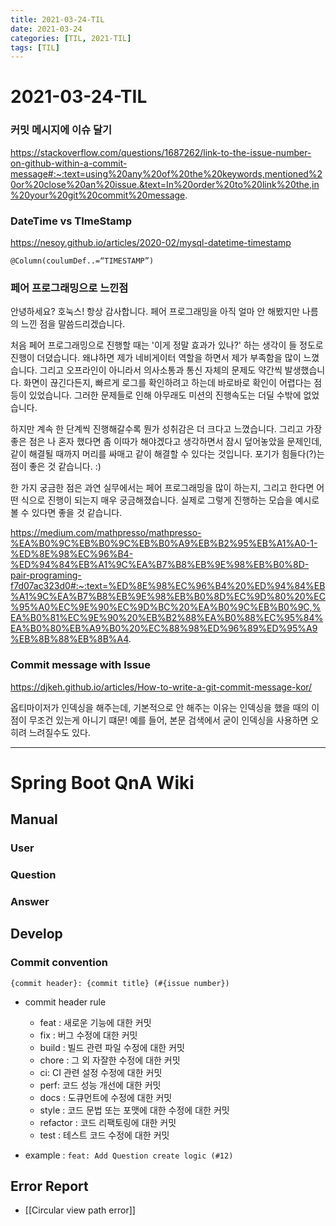 ```yaml
---
title: 2021-03-24-TIL
date: 2021-03-24
categories: [TIL, 2021-TIL]
tags: [TIL]
---
```


# 2021-03-24-TIL

### 커밋 메시지에 이슈 달기

https://stackoverflow.com/questions/1687262/link-to-the-issue-number-on-github-within-a-commit-message#:~:text=using%20any%20of%20the%20keywords,mentioned%20or%20close%20an%20issue.&text=In%20order%20to%20link%20the,in%20your%20git%20commit%20message.

### DateTime vs TImeStamp

https://nesoy.github.io/articles/2020-02/mysql-datetime-timestamp

`@Column(coulumDef..=“TIMESTAMP”)`

### 페어 프로그래밍으로 느낀점

안녕하세요? 호눅스! 항상 감사합니다. 페어 프로그래밍을 아직 얼마 안 해봤지만 나름의 느낀 점을 말씀드리겠습니다.

처음 페어 프로그래밍으로 진행할 때는 '이게 정말 효과가 있나?' 하는 생각이 들 정도로 진행이 더뎠습니다. 왜냐하면 제가 네비게이터 역할을 하면서 제가 부족함을 많이 느꼈습니다. 그리고 오프라인이 아니라서 의사소통과 통신 자체의 문제도 약간씩 발생했습니다. 화면이 끊긴다든지, 빠르게 로그를 확인하려고 하는데 바로바로 확인이 어렵다는 점 등이 있었습니다. 그러한 문제들로 인해 아무래도 미션의 진행속도는 더딜 수밖에 없었습니다.

하지만 계속 한 단계씩 진행해갈수록 뭔가 성취감은 더 크다고 느꼈습니다. 그리고 가장 좋은 점은 나 혼자 했다면 좀 이따가 해야겠다고 생각하면서 잠시 덮어놓았을 문제인데, 같이 해결될 때까지 머리를 싸매고 같이 해결할 수 있다는 것입니다. 포기가 힘들다(?)는 점이 좋은 것 같습니다. :)

한 가지 궁금한 점은 과연 실무에서는 페어 프로그래밍을 많이 하는지, 그리고 한다면 어떤 식으로 진행이 되는지 매우 궁금해졌습니다. 실제로 그렇게 진행하는 모습을 예시로 볼 수 있다면 좋을 것 같습니다.

https://medium.com/mathpresso/mathpresso-%EA%B0%9C%EB%B0%9C%EB%B0%A9%EB%B2%95%EB%A1%A0-1-%ED%8E%98%EC%96%B4-%ED%94%84%EB%A1%9C%EA%B7%B8%EB%9E%98%EB%B0%8D-pair-programing-f7d07ac323d0#:~:text=%ED%8E%98%EC%96%B4%20%ED%94%84%EB%A1%9C%EA%B7%B8%EB%9E%98%EB%B0%8D%EC%9D%80%20%EC%95%A0%EC%9E%90%EC%9D%BC%20%EA%B0%9C%EB%B0%9C,%EA%B0%81%EC%9E%90%20%EB%B2%88%EA%B0%88%EC%95%84%EA%B0%80%EB%A9%B0%20%EC%88%98%ED%96%89%ED%95%A9%EB%8B%88%EB%8B%A4.

### Commit message with Issue

https://djkeh.github.io/articles/How-to-write-a-git-commit-message-kor/



옵티마이저가 인덱싱을 해주는데, 기본적으로 안 해주는 이유는 인덱싱을 했을 때의 이점이 무조건 있는게 아니기 떄문! 예를 들어, 본문 검색에서 굳이 인덱싱을 사용하면 오히려 느려질수도 있다.

---

# Spring Boot QnA Wiki

## Manual

### User

### Question

### Answer


## Develop

### Commit convention

`{commit header}: {commit title} (#{issue number})`

- commit header rule
    - feat : 새로운 기능에 대한 커밋
    - fix : 버그 수정에 대한 커밋
    - build : 빌드 관련 파일 수정에 대한 커밋
    - chore : 그 외 자잘한 수정에 대한 커밋
    - ci: CI 관련 설정 수정에 대한 커밋
    - perf: 코드 성능 개선에 대한 커밋
    - docs : 도큐먼트에 수정에 대한 커밋
    - style : 코드 문법 또는 포맷에 대한 수정에 대한 커밋
    - refactor : 코드 리팩토링에 대한 커밋
    - test : 테스트 코드 수정에 대한 커밋

- example : `feat: Add Question create logic (#12)`

## Error Report

- [[Circular view path error]]